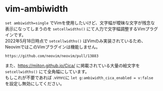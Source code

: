 
# vim-ambiwidth

`set ambiwidth=single` でVimを使用したいけど、文字幅が曖昧な文字が残念な表示になってしまうのを `setcellwidths()` にて人力で文字幅調整するVimプラグインです。  
2022年5月18日時点で `setcellwidths()` はVimのみ実装されているため、NeovimではこのVimプラグインは機能しません。  

	https://github.com/neovim/neovim/pull/13883

また、https://miiton.github.io/Cica/ に掲載されている大量の絵文字を `setcellwidths()` にて全角幅にしています。  
もしこれが不要であれば .vimrcに `let g:ambiwidth_cica_enabled = v:false` を設定し無効にしてください。  




